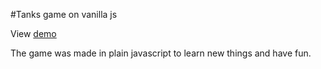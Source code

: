 #Tanks game on vanilla js

View [demo](itsoktocode.github.io/tanks)

The game was made in plain javascript to learn new things and have fun.
